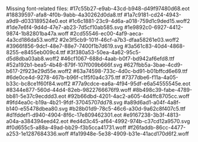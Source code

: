 Missing font-related files:
#17c55b27-e9ab-43cd-b948-d49f97480d68.eot
#18839597-afa8-4f0b-9abb-4a30262d0da8.ttf
#1a7c9181-cd24-4943-a9d9-d033189524e0.eot
#1c6c1881-23c9-4d6a-a018-759d1c9ded15.woff2
#1de7e6f4-9d4d-47e7-ab23-7d5cf10ab585.svg
#1e9892c0-6927-4412-9874-1b82801ba47a.woff
#2cd55546-ec00-4af9-aeca-4a3cd186da53.woff2
#2e3f5cb9-101f-46cf-a7b3-dfaa58261e03.woff2
#3966f856-9dcf-48e7-88e7-7400f1b7d619.svg
#3a561c83-40d4-4868-8255-e8455eb009c4.ttf
#3f380a53-50ea-4a62-95c5-d5d8dba03ab8.woff2
#46cf1067-688d-4aab-b0f7-bd942af6efd8.ttf
#52a192b1-bea5-4b48-879f-107f009b666f.svg
#627fbb5a-3bae-4cd9-b617-2f923e29d55e.woff2
#63a74598-733c-4d0c-bd91-b01bffcd6e69.ttf
#6de0ce4d-9278-467b-b96f-c1f5f0a4c375.ttf
#7377dbe6-f11a-4a05-b33c-bc8ce1f60f84.woff2
#77a9cdce-ea6a-4f94-95df-e6a54555545e.eot
#8344e877-560d-44d4-82eb-9822766676f9.woff
#8b498c39-fabe-4789-bb81-5e37c9ecddd3.eot
#92b66dbd-4201-4ac2-a605-4d4ffc8705cc.woff
#9fd4ea0c-b19a-4b21-9fdf-37045707dd78.svg
#a89d6ad1-a04f-4a8f-b140-e55478dbea80.svg
#b28b01d9-78c5-46c6-a30d-9a62c8f407c5.ttf
#d1fddef1-d940-4904-8f6c-17e809462301.eot
#e9167238-3b3f-4813-a04a-a384394eed42.eot
#ed4d3c45-af64-4992-974b-c37cd12a9570.svg
#f0d655c5-a88a-49ad-bb29-f3b5cca41731.woff
#f26faddb-86cc-4477-a253-1e1287684336.woff
#fa19948e-5e38-4909-b31e-41acd170d6f2.woff
